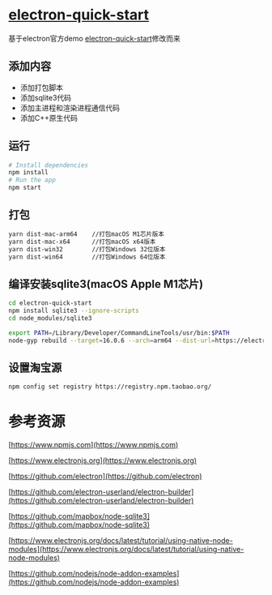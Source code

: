 # [electron-quick-start](https://git.yixindev.net/kongpf/electron-quick-start)
基于electron官方demo [electron-quick-start](https://github.com/electron/electron-quick-start)修改而来
## 添加内容
- 添加打包脚本
- 添加sqlite3代码
- 添加主进程和渲染进程通信代码
- 添加C++原生代码

## 运行
```bash
# Install dependencies
npm install
# Run the app
npm start
```
## 打包
```bash
yarn dist-mac-arm64    //打包macOS M1芯片版本
yarn dist-mac-x64      //打包macOS x64版本
yarn dist-win32        //打包Windows 32位版本
yarn dist-win64        //打包Windows 64位版本
```
## 编译安装sqlite3(macOS Apple M1芯片)
```bash
cd electron-quick-start
npm install sqlite3 --ignore-scripts
cd node_modules/sqlite3

export PATH=/Library/Developer/CommandLineTools/usr/bin:$PATH
node-gyp rebuild --target=16.0.6 --arch=arm64 --dist-url=https://electronjs.org/headers --module_name=node_sqlite3 --module_path=../lib/binding/napi-v3-darwin-arm64
```

## 设置淘宝源
```bash
npm config set registry https://registry.npm.taobao.org/
```

# 参考资源

[https://www.npmjs.com](https://www.npmjs.com)

[https://www.electronjs.org](https://www.electronjs.org)

[https://github.com/electron](https://github.com/electron)

[https://github.com/electron-userland/electron-builder](https://github.com/electron-userland/electron-builder)

[https://github.com/mapbox/node-sqlite3](https://github.com/mapbox/node-sqlite3)

[https://www.electronjs.org/docs/latest/tutorial/using-native-node-modules](https://www.electronjs.org/docs/latest/tutorial/using-native-node-modules)

[https://github.com/nodejs/node-addon-examples](https://github.com/nodejs/node-addon-examples)
